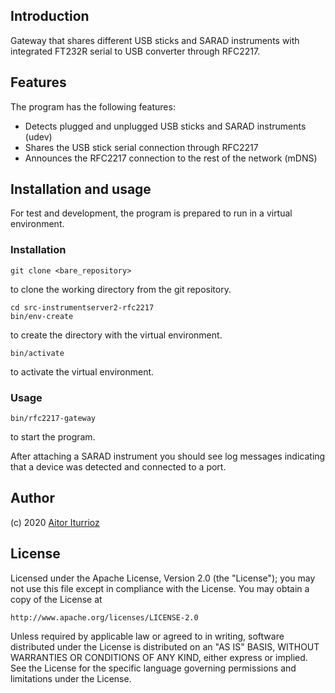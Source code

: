 ## Introduction

Gateway that shares different USB sticks and SARAD instruments with integrated
FT232R serial to USB converter through RFC2217.

## Features

The program has the following features:

- Detects plugged and unplugged USB sticks and SARAD instruments (udev)
- Shares the USB stick serial connection through RFC2217
- Announces the RFC2217 connection to the rest of the network (mDNS)

## Installation and usage

For test and development, the program is prepared to run in a virtual
environment.

### Installation

    git clone <bare_repository>

to clone the working directory from the git repository.

    cd src-instrumentserver2-rfc2217
    bin/env-create

to create the directory with the virtual environment.

    bin/activate

to activate the virtual environment.

### Usage

    bin/rfc2217-gateway

to start the program.

After attaching a SARAD instrument you should see log messages indicating that a
device was detected and connected to a port.

## Author

(c) 2020 [Aitor Iturrioz](https://github.com/bodiroga)

## License

Licensed under the Apache License, Version 2.0 (the "License"); you may not use
this file except in compliance with the License. You may obtain a copy of the
License at

    http://www.apache.org/licenses/LICENSE-2.0

Unless required by applicable law or agreed to in writing, software distributed
under the License is distributed on an "AS IS" BASIS, WITHOUT WARRANTIES OR
CONDITIONS OF ANY KIND, either express or implied. See the License for the
specific language governing permissions and limitations under the License.
